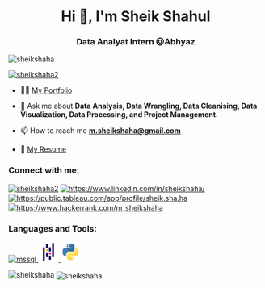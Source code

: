 <h1 align="center">Hi 👋, I'm Sheik Shahul</h1>
<h3 align="center">Data Analyat Intern @Abhyaz</h3>

<p align="left"> <img src="https://komarev.com/ghpvc/?username=sheikshaha&label=Profile%20views&color=0e75b6&style=flat" alt="sheikshaha" /> </p>

<p align="left"> <a href="https://twitter.com/sheikshaha2" target="blank"><img src="https://img.shields.io/twitter/follow/sheikshaha2?logo=twitter&style=for-the-badge" alt="sheikshaha2" /></a> </p>

- 👨‍💻 [My Portfolio](https://sheikshaha.my.canva.site/) 

- 💬 Ask me about **Data Analysis, Data Wrangling, Data Cleanising, Data Visualization, Data Processing, and Project Management.**

- 📫 How to reach me **m.sheikshaha@gmail.com**

- 📄 [My Resume](https://drive.google.com/file/d/1JBYio3M3X1__5mMWidl0OnO_nLbPqey8/view)

<h3 align="left">Connect with me:</h3>
<p align="left">
<a href="https://twitter.com/sheikshaha2" target="blank"><img align="center" src="https://raw.githubusercontent.com/rahuldkjain/github-profile-readme-generator/master/src/images/icons/Social/twitter.svg" alt="sheikshaha2" height="30" width="40" /></a>
<a href="https://linkedin.com/in/https://www.linkedin.com/in/sheikshaha/" target="blank"><img align="center" src="https://raw.githubusercontent.com/rahuldkjain/github-profile-readme-generator/master/src/images/icons/Social/linked-in-alt.svg" alt="https://www.linkedin.com/in/sheikshaha/" height="30" width="40" /></a>
<a href="https://kaggle.com/https://public.tableau.com/app/profile/sheik.sha.ha" target="blank"><img align="center" src="https://raw.githubusercontent.com/rahuldkjain/github-profile-readme-generator/master/src/images/icons/Social/kaggle.svg" alt="https://public.tableau.com/app/profile/sheik.sha.ha" height="30" width="40" /></a>
<a href="https://www.hackerrank.com/https://www.hackerrank.com/m_sheikshaha" target="blank"><img align="center" src="https://raw.githubusercontent.com/rahuldkjain/github-profile-readme-generator/master/src/images/icons/Social/hackerrank.svg" alt="https://www.hackerrank.com/m_sheikshaha" height="30" width="40" /></a>
</p>

<h3 align="left">Languages and Tools:</h3>
<p align="left"> <a href="https://www.microsoft.com/en-us/sql-server" target="_blank" rel="noreferrer"> <img src="https://www.svgrepo.com/show/303229/microsoft-sql-server-logo.svg" alt="mssql" width="40" height="40"/> </a> <a href="https://pandas.pydata.org/" target="_blank" rel="noreferrer"> <img src="https://raw.githubusercontent.com/devicons/devicon/2ae2a900d2f041da66e950e4d48052658d850630/icons/pandas/pandas-original.svg" alt="pandas" width="40" height="40"/> </a> <a href="https://www.python.org" target="_blank" rel="noreferrer"> <img src="https://raw.githubusercontent.com/devicons/devicon/master/icons/python/python-original.svg" alt="python" width="40" height="40"/> </a> </p>

<p><img align="left" src="https://github-readme-stats.vercel.app/api/top-langs?username=sheikshaha&show_icons=true&locale=en&layout=compact" alt="sheikshaha" /></p>

<p>&nbsp;<img align="center" src="https://github-readme-stats.vercel.app/api?username=sheikshaha&show_icons=true&locale=en" alt="sheikshaha" /></p>
